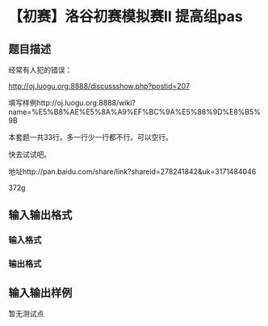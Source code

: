 # 【初赛】洛谷初赛模拟赛II 提高组pas

## 题目描述

经常有人犯的错误：

http://oj.luogu.org:8888/discussshow.php?postid=207

填写样例http://oj.luogu.org:8888/wiki?name=%E5%B8%AE%E5%8A%A9%EF%BC%9A%E5%88%9D%E8%B5%9B

本套题一共33行。多一行少一行都不行。可以空行。

快去试试吧。

地址http://pan.baidu.com/share/link?shareid=278241842&uk=3171484046

372g

## 输入输出格式

### 输入格式

### 输出格式

## 输入输出样例

暂无测试点

